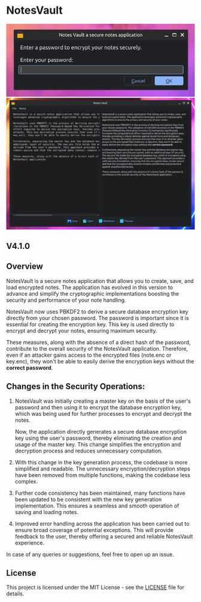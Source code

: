 # NotesVault

![ALT](Screenshot-1.png)
![ALT](Screenshot-2.png)

## V4.1.0

## Overview

NotesVault is a secure notes application that allows you to create, save, and load encrypted notes. The application has evolved in this version to advance and simplify the cryptographic implementations boosting the security and performance of your note handling.

NotesVault now uses PBKDF2 to derive a secure database encryption key directly from your chosen password. The password is important since it is essential for creating the encryption key. This key is used directly to encrypt and decrypt your notes, ensuring maximum security.

These measures, along with the absence of a direct hash of the password, contribute to the overall security of the NotesVault application. Therefore, even if an attacker gains access to the encrypted files (note.enc or key.enc), they won't be able to easily derive the encryption keys without the **correct password**.

## Changes in the Security Operations:

1. NotesVault was initially creating a master key on the basis of the user's password and then using it to encrypt the database encryption key, which was being used for further processes to encrypt and decrypt the notes.

   Now, the application directly generates a secure database encryption key using the user's password, thereby eliminating the creation and usage of the master key. This change simplifies the encryption and decryption process and reduces unnecessary computation.

2. With this change in the key generation process, the codebase is more simplified and readable. The unnecessary encryption/decryption steps have been removed from multiple functions, making the codebase less complex.

3. Further code consistency has been maintained, many functions have been updated to be consistent with the new key generation implementation. This ensures a seamless and smooth operation of saving and loading notes.

4. Improved error handling across the application has been carried out to ensure broad coverage of potential exceptions. This will provide feedback to the user, thereby offering a secured and reliable NotesVault experience.


In case of any queries or suggestions, feel free to open up an issue.

## License

This project is licensed under the MIT License - see the [LICENSE](LICENSE.md) file for details.